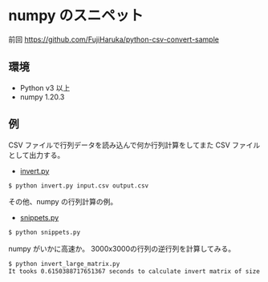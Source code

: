 # numpy のスニペット

前回 https://github.com/FujiHaruka/python-csv-convert-sample

## 環境

- Python v3 以上
- numpy 1.20.3

## 例

CSV ファイルで行列データを読み込んで何か行列計算をしてまた CSV ファイルとして出力する。

- [invert.py](./invert.py)

```bash
$ python invert.py input.csv output.csv
```

その他、numpy の行列計算の例。

- [snippets.py](./snippets.py)

```bash
$ python snippets.py
```

numpy がいかに高速か。 3000x3000の行列の逆行列を計算してみる。

```bash
$ python invert_large_matrix.py
It tooks 0.6150388717651367 seconds to calculate invert matrix of size 3000.
```
